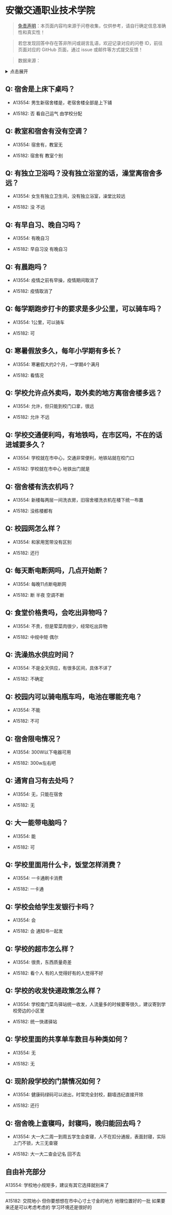 # 安徽交通职业技术学院

> [免责声明](https://colleges.chat/#_3)：本页面内容均来源于问卷收集，仅供参考，请自行确定信息准确性和真实性！

> 若您发现回答中存在答非所问或胡言乱语，欢迎记录对应的问卷 ID，前往页面对应的 GitHub 页面，通过 issue 或邮件等方式提交反馈！

> 数据来源：

<details><summary>点击展开</summary>
<ul>
<li>A13554: 匿名 (2022 年 06 月)</li>
<li>A15182: 匿名 (2022 年 07 月)</li>
</ul>
</details>

## Q: 宿舍是上床下桌吗？

- A13554: 男生新宿舍楼是，老宿舍楼全部是上下铺

- A15182: 否 看自己运气 由学校分配

## Q: 教室和宿舍有没有空调？

- A13554: 宿舍有，教室无

- A15182: 宿舍有 教室个别

## Q: 有独立卫浴吗？没有独立浴室的话，澡堂离宿舍多远？

- A13554: 女生有独立卫生间，没有独立浴室，澡堂比较远

- A15182: 没 不远

## Q: 有早自习、晚自习吗？

- A13554: 有晚自习

- A15182: 早自习没 有晚自习

## Q: 有晨跑吗？

- A13554: 疫情之前有早操，疫情期间取消了

- A15182: 疫情取消了

## Q: 每学期跑步打卡的要求是多少公里，可以骑车吗？

- A13554: 1公里，可以骑车

- A15182: 可

## Q: 寒暑假放多久，每年小学期有多长？

- A13554: 寒暑假大约2个月，一学期4个满月

- A15182: 看情况

## Q: 学校允许点外卖吗，取外卖的地方离宿舍楼多远？

- A13554: 允许，但只能到校门口拿，很远

- A15182: 允许 不远

## Q: 学校交通便利吗，有地铁吗，在市区吗，不在的话进城要多久？

- A13554: 学校就在市中心，交通非常便利，地铁站就在校门口

- A15182: 学校就在市中心 地铁出门就是

## Q: 宿舍楼有洗衣机吗？

- A13554: 新楼每两层一间洗衣房，旧宿舍楼洗衣机在楼下统一布置

- A15182: 没栋楼都有

## Q: 校园网怎么样？

- A13554: 和家用宽带没有区别

- A15182: 还行

## Q: 每天断电断网吗，几点开始断？

- A13554: 每晚11点断电断网

- A15182: 断 半夜 空调不断

## Q: 食堂价格贵吗，会吃出异物吗？

- A13554: 不贵，但是荤菜肉很少，经常吃出异物

- A15182: 中规中矩 偶尔

## Q: 洗澡热水供应时间？

- A13554: 不是全天供应，有很多区间，具体不详了

- A15182: 不确定

## Q: 校园内可以骑电瓶车吗，电池在哪能充电？

- A13554: 不能

- A15182: 不可

## Q: 宿舍限电情况？

- A13554: 300W以下电器可用

- A15182: 300w左右吧

## Q: 通宵自习有去处吗？

- A13554: 无，只能在宿舍

- A15182: 无

## Q: 大一能带电脑吗？

- A13554: 能

- A15182: 可

## Q: 学校里面用什么卡，饭堂怎样消费？

- A13554: 一卡通刷卡消费

- A15182: 一卡通

## Q: 学校会给学生发银行卡吗？

- A13554: 会

- A15182: 会 通知书一起发

## Q: 学校的超市怎么样？

- A13554: 很贵，东西质量奇差

- A15182: 看个人 有的人觉得好有的人觉得不好

## Q: 学校的收发快递政策怎么样？

- A13554: 学校南门菜鸟驿站统一收发，人流量多的时候要等很久，建议寄到学校旁边的小区里

- A15182: 统一快递驿站

## Q: 学校里面的共享单车数目与种类如何？

- A13554: 无

- A15182: 无

## Q: 现阶段学校的门禁情况如何？

- A13554: 健康码绿码可以进出，时常完全封校，翻墙违纪直接开除

- A15182: 还行

## Q: 宿舍晚上查寝吗，封寝吗，晚归能回去吗？

- A13554: 大一大二周一到周五学生会查寝，人不在扣分通报，表面封寝，实际上门不锁，大三无查寝

- A15182: 大一大二查会记名 回不去

## 自由补充部分

A13554: 学校地小规矩多，建议有其它选择就别来了

***

A15182: 交院地小 但你要想想在市中心寸土寸金的地方 地理位置好的一批 如果要来还是可以考虑考虑的 学习环境还是很好的